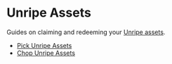 # Unripe Assets

Guides on claiming and redeeming your [Unripe assets](../../farm/barn.md#unripe-assets).

* [Pick Unripe Assets](pick-unripe-assets.md)
* [Chop Unripe Assets](chop-unripe-assets.md)
